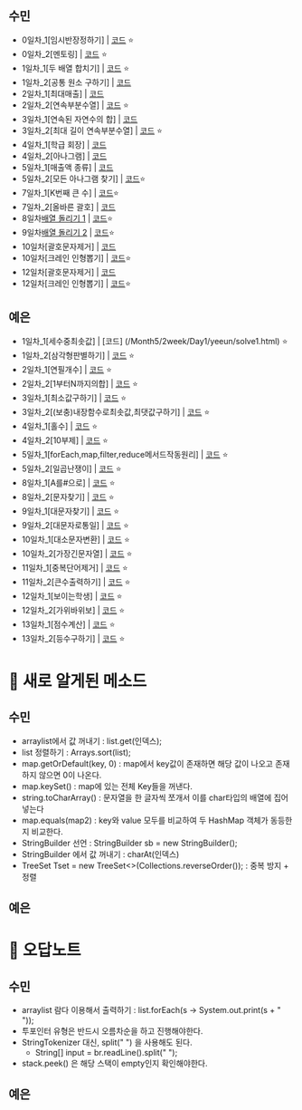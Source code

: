 ## 수민
- 0일차\_1[임시반장정하기] | [코드](/Month5/1week/Day0/sumin/solve1.java) ⭐️
- 0일차\_2[멘토링] | [코드](/Month5/1week/Day0/sumin/solve2.java) ⭐️
- 1일차\_1[두 배열 합치기] | [코드](/Month5/2week/Day1/sumin/solve1.java) ⭐️
- 1일차\_2[공통 원소 구하기] | [코드](/Month5/2week/Day1/sumin/solve2.java)
- 2일차\_1[최대매출] | [코드](/Month5/2week/Day2/sumin/solve1.java)
- 2일차\_2[연속부분수열] | [코드](/Month5/2week/Day2/sumin/solve2.java) ⭐️
- 3일차\_1[연속된 자연수의 합] | [코드](/Month5/2week/Day3/sumin/solve1.java)
- 3일차\_2[최대 길이 연속부분수열] | [코드](/Month5/2week/Day3/sumin/solve2.java) ⭐️
- 4일차\_1[학급 회장] | [코드](/Month5/2week/Day4/sumin/solve1.java)
- 4일차\_2[아나그램] | [코드](/Month5/2week/Day4/sumin/solve2.java)
- 5일차\_1[매출액 종류] | [코드](/Month5/2week/Day4/sumin/solve1.java)
- 5일차\_2[모든 아나그램 찾기] | [코드](/Month5/2week/Day4/sumin/solve2.java)⭐️
- 7일차_1[K번째 큰 수] | [코드](/Month5/3week/Day7/sumin/solve1.java)⭐️
- 7일차_2[올바른 괄호] | [코드](/Month5/3week/Day7/sumin/solve2.java) 
- 8일차[배열 돌리기 1](https://www.acmicpc.net/problem/16926) | [코드](/Month5/3week/Day8/sumin/solve.java)⭐️
- 9일차[배열 돌리기 2](https://www.acmicpc.net/problem/16927) | [코드](/Month5/3week/Day9/sumin/solve.java)⭐️
- 10일차[괄호문자제거] | [코드](/Month5/3week/Day10/sumin/solve1.java)
- 10일차[크레인 인형뽑기] | [코드](/Month5/3week/Day10/sumin/solve2.java)⭐️
- 12일차[괄호문자제거] | [코드](/Month5/4week/Day12/sumin/solve1.java)
- 12일차[크레인 인형뽑기] | [코드](/Month5/4week/Day12/sumin/solve2.java)⭐️

## 예은
- 1일차\_1[세수중최솟값] | [코드] (/Month5/2week/Day1/yeeun/solve1.html) ⭐️
- 1일차\_2[삼각형판별하기] | [코드](/Month5/2week/Day1/yeeun/solve2.html) ⭐️
- 2일차\_1[연필개수] | [코드](/Month5/2week/Day2/yeeun/solve1.html) ⭐️
- 2일차\_2[1부터N까지의합] | [코드](/Month5/2week/Day2/yeeun/solve2.html) ⭐️
- 3일차\_1[최소값구하기] | [코드](/Month5/2week/Day3/yeeun/solve1.html) ⭐️
- 3일차\_2[(보충)내장함수로최솟값,최댓값구하기] | [코드](/Month5/2week/Day3/yeeun/solve2.html) ⭐️
- 4일차\_1[홀수] | [코드](/Month5/2week/Day4/yeeun/solve1.html) ⭐️
- 4일차\_2[10부제] | [코드](/Month5/2week/Day4/yeeun/solve2.html) ⭐️
- 5일차\_1[forEach,map,filter,reduce메서드작동원리] | [코드](/Month5/2week/Day5/yeeun/solve1.html) ⭐️
- 5일차\_2[일곱난쟁이] | [코드](/Month5/2week/Day5/yeeun/solve2.html) ⭐️
- 8일차\_1[A를#으로] | [코드](/Month5/2week/Day7/yeeun/solve1.html) ⭐️
- 8일차\_2[문자찾기] | [코드](/Month5/2week/Day7/yeeun/solve2.html) ⭐️
- 9일차\_1[대문자찾기] | [코드](/Month5/3week/Day9/yeeun/solve1.html) ⭐️
- 9일차\_2[대문자로통일] | [코드](/Month5/3week/Day9/yeeun/solve2.html) ⭐️
- 10일차\_1[대소문자변환] | [코드](/Month5/3week/Day10/yeeun/solve1.html) ⭐️
- 10일차\_2[가장긴문자열] | [코드](/Month5/3week/Day10/yeeun/solve2.html) ⭐️
- 11일차\_1[중복단어제거] | [코드](/Month5/3week/Day11/yeeun/solve1.html) ⭐️
- 11일차\_2[큰수출력하기] | [코드](/Month5/3week/Day11/yeeun/solve2.html) ⭐️
- 12일차\_1[보이는학생] | [코드](/Month5/4week/Day12/yeeun/solve1.html) ⭐️
- 12일차\_2[가위바위보] | [코드](/Month5/4week/Day12/yeeun/solve2.html) ⭐️
- 13일차\_1[점수계산] | [코드](/Month5/4week/Day13/yeeun/solve1.html) ⭐️
- 13일차\_2[등수구하기] | [코드](/Month5/4week/Day13/yeeun/solve2.html) ⭐️


# 📌 새로 알게된 메소드

## 수민

* arraylist에서 값 꺼내기 : list.get(인덱스);
* list 정렬하기 : Arrays.sort(list);
* map.getOrDefault(key, 0) : map에서 key값이 존재하면 해당 값이 나오고 존재하지 않으면 0이 나온다. 
* map.keySet() : map에 있는 전체 Key들을 꺼낸다.
* string.toCharArray() : 문자열을 한 글자씩 쪼개서 이를 char타입의 배열에  집어넣는다
* map.equals(map2) : key와 value 모두를 비교하여 두 HashMap 객체가 동등한지 비교한다. 
* StringBuilder 선언 : StringBuilder sb = new StringBuilder();
* StringBuilder 에서 값 꺼내기 : charAt(인덱스)
* TreeSet<Integer> Tset = new TreeSet<>(Collections.reverseOrder()); : 중복 방지 + 정렬

## 예은

# 📌 오답노트

## 수민

- arraylist 람다 이용해서 출력하기 : list.forEach(s -> System.out.print(s + " "));
- 투포인터 유형은 반드시 오름차순을 하고 진행해야한다.
- StringTokenizer 대신, split(" ") 을 사용해도 된다.
  - String[] input = br.readLine().split(" ");
- stack.peek() 은 해당 스택이 empty인지 확인해야한다. 

## 예은
